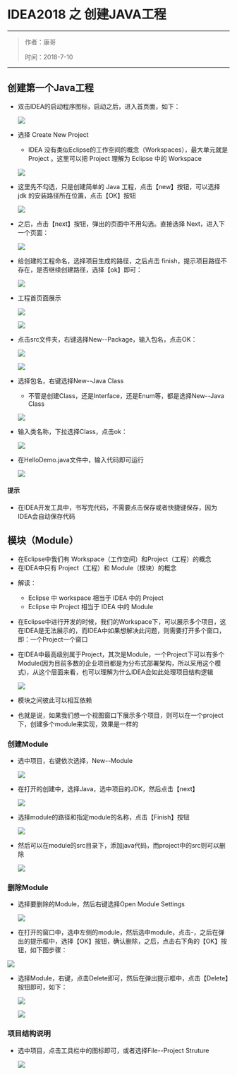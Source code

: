 <!DOCTYPE html>
<html>
<head>
<title>05_IDEA2018之创建Java工程、Module等</title>
<meta http-equiv="Content-Type" content="text/html; charset=utf-8" />
<style type="text/css">
/* GitHub stylesheet for MarkdownPad (http://markdownpad.com) */
/* Author: Nicolas Hery - http://nicolashery.com */
/* Version: b13fe65ca28d2e568c6ed5d7f06581183df8f2ff */
/* Source: https://github.com/nicolahery/markdownpad-github */

/* RESET
=============================================================================*/

html, body, div, span, applet, object, iframe, h1, h2, h3, h4, h5, h6, p, blockquote, pre, a, abbr, acronym, address, big, cite, code, del, dfn, em, img, ins, kbd, q, s, samp, small, strike, strong, sub, sup, tt, var, b, u, i, center, dl, dt, dd, ol, ul, li, fieldset, form, label, legend, table, caption, tbody, tfoot, thead, tr, th, td, article, aside, canvas, details, embed, figure, figcaption, footer, header, hgroup, menu, nav, output, ruby, section, summary, time, mark, audio, video {
  margin: 0;
  padding: 0;
  border: 0;
}

/* BODY
=============================================================================*/

body {
  font-family: Helvetica, arial, freesans, clean, sans-serif;
  font-size: 14px;
  line-height: 1.6;
  color: #333;
  background-color: #fff;
  padding: 20px;
  max-width: 960px;
  margin: 0 auto;
}

body>*:first-child {
  margin-top: 0 !important;
}

body>*:last-child {
  margin-bottom: 0 !important;
}

/* BLOCKS
=============================================================================*/

p, blockquote, ul, ol, dl, table, pre {
  margin: 15px 0;
}

/* HEADERS
=============================================================================*/

h1, h2, h3, h4, h5, h6 {
  margin: 20px 0 10px;
  padding: 0;
  font-weight: bold;
  -webkit-font-smoothing: antialiased;
}

h1 tt, h1 code, h2 tt, h2 code, h3 tt, h3 code, h4 tt, h4 code, h5 tt, h5 code, h6 tt, h6 code {
  font-size: inherit;
}

h1 {
  font-size: 28px;
  color: #000;
}

h2 {
  font-size: 24px;
  border-bottom: 1px solid #ccc;
  color: #000;
}

h3 {
  font-size: 18px;
}

h4 {
  font-size: 16px;
}

h5 {
  font-size: 14px;
}

h6 {
  color: #777;
  font-size: 14px;
}

body>h2:first-child, body>h1:first-child, body>h1:first-child+h2, body>h3:first-child, body>h4:first-child, body>h5:first-child, body>h6:first-child {
  margin-top: 0;
  padding-top: 0;
}

a:first-child h1, a:first-child h2, a:first-child h3, a:first-child h4, a:first-child h5, a:first-child h6 {
  margin-top: 0;
  padding-top: 0;
}

h1+p, h2+p, h3+p, h4+p, h5+p, h6+p {
  margin-top: 10px;
}

/* LINKS
=============================================================================*/

a {
  color: #4183C4;
  text-decoration: none;
}

a:hover {
  text-decoration: underline;
}

/* LISTS
=============================================================================*/

ul, ol {
  padding-left: 30px;
}

ul li > :first-child, 
ol li > :first-child, 
ul li ul:first-of-type, 
ol li ol:first-of-type, 
ul li ol:first-of-type, 
ol li ul:first-of-type {
  margin-top: 0px;
}

ul ul, ul ol, ol ol, ol ul {
  margin-bottom: 0;
}

dl {
  padding: 0;
}

dl dt {
  font-size: 14px;
  font-weight: bold;
  font-style: italic;
  padding: 0;
  margin: 15px 0 5px;
}

dl dt:first-child {
  padding: 0;
}

dl dt>:first-child {
  margin-top: 0px;
}

dl dt>:last-child {
  margin-bottom: 0px;
}

dl dd {
  margin: 0 0 15px;
  padding: 0 15px;
}

dl dd>:first-child {
  margin-top: 0px;
}

dl dd>:last-child {
  margin-bottom: 0px;
}

/* CODE
=============================================================================*/

pre, code, tt {
  font-size: 12px;
  font-family: Consolas, "Liberation Mono", Courier, monospace;
}

code, tt {
  margin: 0 0px;
  padding: 0px 0px;
  white-space: nowrap;
  border: 1px solid #eaeaea;
  background-color: #f8f8f8;
  border-radius: 3px;
}

pre>code {
  margin: 0;
  padding: 0;
  white-space: pre;
  border: none;
  background: transparent;
}

pre {
  background-color: #f8f8f8;
  border: 1px solid #ccc;
  font-size: 13px;
  line-height: 19px;
  overflow: auto;
  padding: 6px 10px;
  border-radius: 3px;
}

pre code, pre tt {
  background-color: transparent;
  border: none;
}

kbd {
    -moz-border-bottom-colors: none;
    -moz-border-left-colors: none;
    -moz-border-right-colors: none;
    -moz-border-top-colors: none;
    background-color: #DDDDDD;
    background-image: linear-gradient(#F1F1F1, #DDDDDD);
    background-repeat: repeat-x;
    border-color: #DDDDDD #CCCCCC #CCCCCC #DDDDDD;
    border-image: none;
    border-radius: 2px 2px 2px 2px;
    border-style: solid;
    border-width: 1px;
    font-family: "Helvetica Neue",Helvetica,Arial,sans-serif;
    line-height: 10px;
    padding: 1px 4px;
}

/* QUOTES
=============================================================================*/

blockquote {
  border-left: 4px solid #DDD;
  padding: 0 15px;
  color: #777;
}

blockquote>:first-child {
  margin-top: 0px;
}

blockquote>:last-child {
  margin-bottom: 0px;
}

/* HORIZONTAL RULES
=============================================================================*/

hr {
  clear: both;
  margin: 15px 0;
  height: 0px;
  overflow: hidden;
  border: none;
  background: transparent;
  border-bottom: 4px solid #ddd;
  padding: 0;
}

/* TABLES
=============================================================================*/

table th {
  font-weight: bold;
}

table th, table td {
  border: 1px solid #ccc;
  padding: 6px 13px;
}

table tr {
  border-top: 1px solid #ccc;
  background-color: #fff;
}

table tr:nth-child(2n) {
  background-color: #f8f8f8;
}

/* IMAGES
=============================================================================*/

img {
  max-width: 100%
}
</style>
</head>
<body>
<h1>IDEA2018 之 创建JAVA工程</h1>
<hr />
<blockquote>
<p>作者：康哥</p>
<p>时间：2018-7-10</p>
</blockquote>
<hr />
<h2>创建第一个Java工程</h2>
<ul>
<li>
<p>双击IDEA的启动程序图标，启动之后，进入首页面，如下：</p>
<p><img src="https://i.imgur.com/ywzE5YD.png" /></p>
</li>
<li>
<p>选择 Create New Project</p>
<ul>
<li>IDEA 没有类似Eclipse的工作空间的概念（Workspaces），最大单元就是Project 。这里可以把 Project 理解为 Eclipse 中的 Workspace</li>
</ul>
<p><img src="https://i.imgur.com/OSkm03q.png" /></p>
</li>
<li>
<p>这里先不勾选，只是创建简单的 Java 工程，点击【new】按钮，可以选择 jdk 的安装路径所在位置，点击【OK】按钮</p>
<p><img src="https://i.imgur.com/ElKQfKP.png" /></p>
</li>
<li>
<p>之后，点击【next】按钮，弹出的页面中不用勾选。直接选择 Next，进入下一个页面：</p>
<p><img src="https://i.imgur.com/NHLDrjz.png" /></p>
</li>
<li>
<p>给创建的工程命名，选择项目生成的路径，之后点击 finish，提示项目路径不存在，是否继续创建路径，选择【ok】即可：</p>
<p><img src="https://i.imgur.com/pkCyquj.png" /></p>
</li>
<li>
<p>工程首页面展示</p>
<p><img src="https://i.imgur.com/rDdSPbF.png" /></p>
<p><img src="https://i.imgur.com/4ZbJA7u.png" /></p>
</li>
<li>
<p>点击src文件夹，右键选择New--Package，输入包名，点击OK：</p>
<p><img src="https://i.imgur.com/lbAuefD.png" /></p>
<p><img src="https://i.imgur.com/ime1Xx2.png" /></p>
</li>
<li>
<p>选择包名，右键选择New--Java Class</p>
<ul>
<li>不管是创建Class，还是Interface，还是Enum等，都是选择New--Java Class</li>
</ul>
<p><img src="https://i.imgur.com/y9XFJoI.png" /></p>
</li>
<li>
<p>输入类名称，下拉选择Class，点击ok：</p>
<p><img src="https://i.imgur.com/svAHTqd.png" /></p>
</li>
<li>
<p>在HelloDemo.java文件中，输入代码即可运行</p>
<p><img src="https://i.imgur.com/9xU0UnO.png" /></p>
</li>
</ul>
<h4>提示</h4>
<ul>
<li>在IDEA开发工具中，书写完代码，不需要点击保存或者快捷键保存，因为IDEA会自动保存代码</li>
</ul>
<h2>模块（Module）</h2>
<ul>
<li>在Eclipse中我们有 Workspace（工作空间）和Project（工程）的概念</li>
<li>在IDEA中只有 Project（工程）和 Module（模块）的概念</li>
<li>
<p>解读：</p>
<ul>
<li>Eclipse 中  workspace  相当于  IDEA 中的 Project</li>
<li>Eclipse 中  Project    相当于  IDEA 中的 Module</li>
</ul>
</li>
<li>
<p>在Eclipse中进行开发的时候，我们的Workspace下，可以展示多个项目，这在IDEA是无法展示的，而IDEA中如果想解决此问题，则需要打开多个窗口，即：一个Project一个窗口</p>
</li>
<li>
<p>在IDEA中最高级别属于Project，其次是Module，一个Project下可以有多个Module(因为目前多数的企业项目都是为分布式部署架构，所以采用这个模式)，从这个层面来看，也可以理解为什么IDEA会如此处理项目结构逻辑</p>
<p><img src="https://i.imgur.com/EyUOaYV.png" /></p>
</li>
<li>
<p>模块之间彼此可以相互依赖</p>
</li>
<li>
<p>也就是说，如果我们想一个视图窗口下展示多个项目，则可以在一个project下，创建多个module来实现，效果是一样的</p>
</li>
</ul>
<h3>创建Module</h3>
<ul>
<li>
<p>选中项目，右键依次选择，New--Module</p>
<p><img src="https://i.imgur.com/xKjSupC.png" /></p>
</li>
<li>
<p>在打开的创建中，选择Java，选中项目的JDK，然后点击【next】</p>
<p><img src="https://i.imgur.com/8wzLuZZ.png" /></p>
</li>
<li>
<p>选择module的路径和指定module的名称，点击【Finish】按钮</p>
<p><img src="https://i.imgur.com/3Wq4SPi.png" /></p>
</li>
<li>
<p>然后可以在module的src目录下，添加java代码，而project中的src则可以删除</p>
<p><img src="https://i.imgur.com/biRVWwX.png" /></p>
</li>
</ul>
<h3>删除Module</h3>
<ul>
<li>
<p>选择要删除的Module，然后右键选择Open Module Settings</p>
<p><img src="https://i.imgur.com/b0GAtCb.png" /></p>
</li>
<li>
<p>在打开的窗口中，选中左侧的module，然后选中module，点击-，之后在弹出的提示框中，选择【OK】按钮，确认删除，之后，点击右下角的【OK】按钮，如下图步骤：</p>
</li>
</ul>
<p><img src="https://i.imgur.com/dznDUJb.png" /></p>
<ul>
<li>
<p>选择Module，右键，点击Delete即可，然后在弹出提示框中，点击【Delete】按钮即可，如下：</p>
<p><img src="https://i.imgur.com/XZp0ivx.png" /></p>
<p><img src="https://i.imgur.com/m7DHoNu.png" /></p>
</li>
</ul>
<h3>项目结构说明</h3>
<ul>
<li>
<p>选中项目，点击工具栏中的图标即可，或者选择File--Project Struture</p>
<p><img src="https://i.imgur.com/oPxkfis.png" /></p>
</li>
</ul>

</body>
</html>
<!-- This document was created with MarkdownPad, the Markdown editor for Windows (http://markdownpad.com) -->
